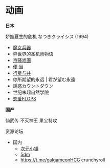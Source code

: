 # 动画

**日本**

娇娃夏生的危机 なつきクライシス (1994)

- [魔女兵器](https://zh.moegirl.org.cn/%E9%AD%94%E5%A5%B3%E5%85%B5%E5%99%A8)
- 异世界的圣机师物语
- [京骚戏画](https://zh.moegirl.org.cn/%E4%BA%AC%E9%AA%9A%E6%88%8F%E7%94%BB)
- [便·当](https://zh.moegirl.org.cn/%E5%8D%8A%E4%BB%B7%E4%BE%BF%E5%BD%93%E4%BA%89%E5%A4%BA%E6%88%98)
- [行星与共](https://zh.moegirl.org.cn/%E8%A1%8C%E6%98%9F%E4%B8%8E%E5%85%B1)
- 你所期望的永远 | 君が望む永遠
- 誘惑カウントダウン
- 世纪末超自然学院
- [恋爱FLOPS](https://loveflops.com/)

**国产**

仙武传
不灭神王
果宝特攻


资源论坛

- 国内
	- [次元小镇](https://dimtown.com)
	- [5dm](https://www.5dm.one)
	- https://t.me/galgameonHCG
crunchyroll
